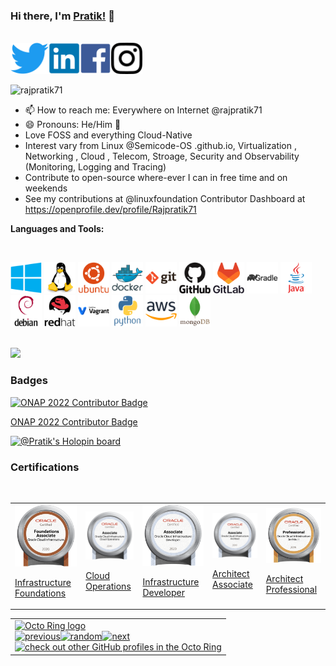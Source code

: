 ### Hi there, I'm [Pratik!](https://rajpratik71.github.io) 👋

<br />

<a href="https://twitter.com/rajpratik71">
  <img align="left" alt="Pratik raj | Twitter" height="50" src="https://raw.githubusercontent.com/devicons/devicon/master/icons/twitter/twitter-original.svg" />
</a>

<a href="https://linkedin.com/in/rajpratik71" target="_blank">
  <img align="left" alt="Pratik raj | Linkedin " height="50" src="https://raw.githubusercontent.com/devicons/devicon/master/icons/linkedin/linkedin-original.svg" />
</a>

<a href="https://www.instagram.com/rajpratik71/" target="blank">
  <img align="center" src="https://raw.githubusercontent.com/rajpratik71/rajpratik71/master/assets/instagram.svg" alt="Pratik raj | instagram" height="50" />
</a>

<a href="https://www.facebook.com/rajpratik71">
  <img align="left" alt="Pratik raj | Facebook" height="50" src="https://raw.githubusercontent.com/devicons/devicon/master/icons/facebook/facebook-original.svg" />
</a>

<br />
<br />

<img src="https://komarev.com/ghpvc/?username=rajpratik71" alt="rajpratik71" />

<br />

- 📫 How to reach me: Everywhere on Internet @rajpratik71
- 😄 Pronouns: He/Him :man:
- Love FOSS and everything Cloud-Native
- Interest vary from Linux @Semicode-OS .github.io, Virtualization , Networking , Cloud , Telecom, Stroage, Security and Observability (Monitoring, Logging and Tracing)
- Contribute to open-source where-ever I can in free time and on weekends
- See my contributions at @linuxfoundation Contributor Dashboard at https://openprofile.dev/profile/Rajpratik71 


<!--
**Rajpratik71/rajpratik71** is a ✨ _special_ ✨ repository because its `README.md` (this file) appears on your GitHub profile.

Here are some ideas to get you started:

- 🔭 I’m currently working on ...
- 🌱 I’m currently learning ...
- 👯 I’m looking to collaborate on ...
- 🤔 I’m looking for help with ...
- 💬 Ask me about ...
- ⚡ Fun fact: ...
-->

**Languages and Tools:**

<br />

<p align="left">
  <img src="https://raw.githubusercontent.com/devicons/devicon/master/icons/windows8/windows8-original.svg"  alt="windows" height="50"/>
  <img src="https://raw.githubusercontent.com/devicons/devicon/master/icons/linux/linux-original.svg"  alt="linux" height="50"/>
  <img src="https://raw.githubusercontent.com/devicons/devicon/master/icons/ubuntu/ubuntu-plain-wordmark.svg" alt="ubuntu" height="50"/>
  <img src="https://raw.githubusercontent.com/devicons/devicon/master/icons/docker/docker-original-wordmark.svg" alt="docker" height="50"/>
  <img src="https://raw.githubusercontent.com/devicons/devicon/master/icons/git/git-original-wordmark.svg" alt="git" height="50"/>
  <img src="https://raw.githubusercontent.com/devicons/devicon/master/icons/github/github-original-wordmark.svg" alt="github" height="50"/>
  <img src="https://raw.githubusercontent.com/devicons/devicon/master/icons/gitlab/gitlab-original-wordmark.svg" alt="gitlab" height="50"/>
  <img src="https://raw.githubusercontent.com/devicons/devicon/master/icons/gradle/gradle-plain-wordmark.svg" alt="gradle" height="50"/>
  <img src="https://raw.githubusercontent.com/devicons/devicon/master/icons/java/java-original-wordmark.svg" alt="java" height="50"/>
  <img src="https://raw.githubusercontent.com/devicons/devicon/master/icons/debian/debian-original-wordmark.svg" alt="debian" height="50"/>
  <img src="https://raw.githubusercontent.com/devicons/devicon/master/icons/redhat/redhat-original-wordmark.svg" alt="redhat" height="50"/>
  <img src="https://raw.githubusercontent.com/devicons/devicon/master/icons/vagrant/vagrant-original-wordmark.svg" alt="vagrant" height="50"/>
  <img src="https://raw.githubusercontent.com/devicons/devicon/master/icons/python/python-original-wordmark.svg" alt="python" height="50"/>
  <img src="https://raw.githubusercontent.com/devicons/devicon/master/icons/amazonwebservices/amazonwebservices-original-wordmark.svg" alt="amazonwebservices" height="50"/>
  <img src="https://raw.githubusercontent.com/devicons/devicon/master/icons/mongodb/mongodb-original-wordmark.svg" alt="mongodb" height="50"/>
  </p>

<br />

<img src="https://github-readme-stats.vercel.app/api?username=rajpratik71&hide_border=true&show_icons=true">

<br />

### Badges

<a href="https://www.credly.com/badges/90d2c073-7777-47b8-b8c9-8c89aa4b7587/public_url">
  <img alt="ONAP 2022 Contributor Badge" width="100" src="https://images.credly.com/images/7c795b20-1f71-48da-8e2d-1c6ec8b643c9/image.png" />
</a>

[ONAP 2022 Contributor Badge](https://www.credly.com/badges/90d2c073-7777-47b8-b8c9-8c89aa4b7587/public_url)

[![@Pratik's Holopin board](https://holopin.io/api/user/board?user=rajpratik71)](https://holopin.io/@rajpratik71)

### Certifications

<br />

<table>
<tr>
<td>

<a href="https://www.youracclaim.com/badges/a6b0ec1d-65ca-4d3d-bfb8-b677a57e1838/public_url">
  <img alt="Infrastructure Foundations" width="100" src="https://raw.githubusercontent.com/rajpratik71/rajpratik71/master/assets/03_Oracle_Cloud_Infrastructure_Foundations_Associate.png" />
</a>

[Infrastructure Foundations](https://www.youracclaim.com/badges/a6b0ec1d-65ca-4d3d-bfb8-b677a57e1838/public_url)

</td>
<td>

<a href="https://www.youracclaim.com/badges/68539059-a7f3-49a0-8368-8c9e267fc090/public_url">
  <img alt="Cloud Operations" width="100" src="https://raw.githubusercontent.com/rajpratik71/rajpratik71/master/assets/09_Associate_OCI_Cloud_Operations_2019.png" />
</a>

[Cloud Operations](https://www.youracclaim.com/badges/68539059-a7f3-49a0-8368-8c9e267fc090/public_url)

</td>
<td>

<a href="https://www.youracclaim.com/badges/79230558-3219-4d59-a97d-6e245c83319e/public_url">
  <img alt="Infrastructure Developer" width="100" src="https://raw.githubusercontent.com/rajpratik71/rajpratik71/master/assets/03_Oracle-Cloud_Infrastructure_Developer_Associate.png" />
</a>

[Infrastructure Developer](https://www.youracclaim.com/badges/79230558-3219-4d59-a97d-6e245c83319e/public_url)

</td>
<td>

<a href="https://www.youracclaim.com/badges/6646230c-43e0-458a-a105-d7920f2986c2/public_url">
  <img alt="Architect Associate" width="100" src="https://raw.githubusercontent.com/rajpratik71/rajpratik71/master/assets/08_Associate_OCI_Architect_2019.png" />
</a>

[Architect Associate](https://www.youracclaim.com/badges/6646230c-43e0-458a-a105-d7920f2986c2/public_url)

</td>
<td>

<a href="https://www.youracclaim.com/badges/5ebede9a-353b-4e39-ab9f-869e16c24bec/public_url">
  <img alt="Architect Professional" width="100" src="https://raw.githubusercontent.com/rajpratik71/rajpratik71/master/assets/11_OCI_Architect_Professional_2019.png" />
</a>

[Architect Professional](https://www.youracclaim.com/badges/5ebede9a-353b-4e39-ab9f-869e16c24bec/public_url)

</td>
</tr>
</table>

<!--
<img src="https://github.com/rajpratik71/rajpratik71/blob/master/images/stat.svg" alt="My Activity"/>
-->


<table><tbody><tr><td><a href="https://octo-ring.com/"><img src="https://octo-ring.com/static/img/widget/top.png" width="99%" alt="Octo Ring logo" align="top"></a><br><a href="https://octo-ring.com/p/Rajpratik71/prev"><img src="https://octo-ring.com/static/img/widget/prev.png" width="33%" alt="previous" align="top" title="previous profile"></a><a href="https://octo-ring.com/p/Rajpratik71/random"><img src="https://octo-ring.com/static/img/widget/random.png" width="33%" alt="random" align="top" title="random profile"></a><a href="https://octo-ring.com/p/Rajpratik71/next"><img src="https://octo-ring.com/static/img/widget/next.png" width="33%" alt="next" align="top" title="next profile"></a><br><a href="https://octo-ring.com/"><img src="https://octo-ring.com/static/img/widget/bottom.png" width="99%" alt="check out other GitHub profiles in the Octo Ring" align="top"></a></td></tr></tbody></table>

